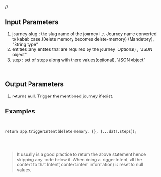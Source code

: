 //
## Input Parameters
1. journey-slug : the slug name of the journey i.e. Journey name converted to kabab case.(Delete memory becomes delete-memory) (Mandetory),  "String type"
2. entities :any entites that are required by the journey (Optional) , "JSON object"
3. step : set of steps along with there values(optional), "JSON object"

​
## Output Parameters
1. returns null. Trigger the mentioned journey if exist.
​
## Examples
​
```
return app.triggerIntent(delete-memory, {}, {...data.steps});


```
​
> It usually is a good practice to return the above statement hence skipping any code below it.
> When doing a trigger Intent, all the context to that Intent( context.intent information) is reset to null values.